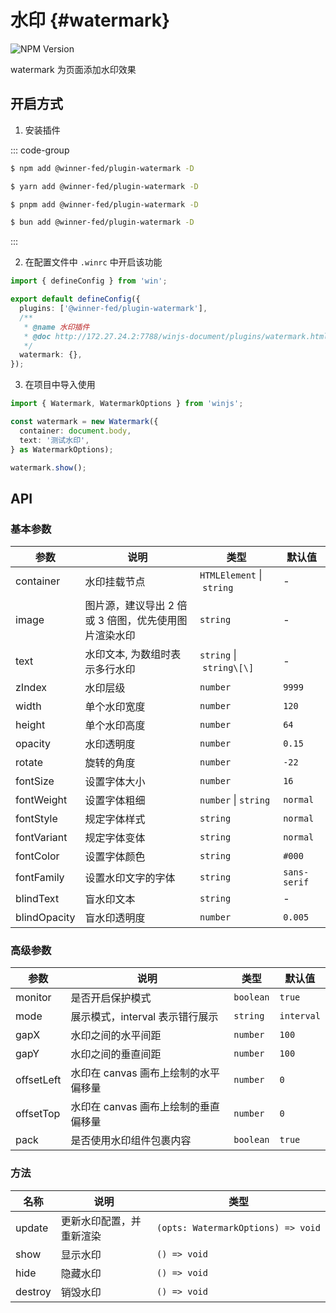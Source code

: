 # 水印 {#watermark}

![NPM Version](https://img.shields.io/npm/v/%40winner-fed%2Fplugin-watermark?style=flat-square&colorB=646cff)

watermark 为页面添加水印效果

## 开启方式

1. 安装插件

::: code-group

```bash [NPM]
$ npm add @winner-fed/plugin-watermark -D
```

```bash [YARN]
$ yarn add @winner-fed/plugin-watermark -D
```

```bash [PNPM]
$ pnpm add @winner-fed/plugin-watermark -D
```

```bash [BUN]
$ bun add @winner-fed/plugin-watermark -D
```
:::

2. 在配置文件中 `.winrc` 中开启该功能

```ts
import { defineConfig } from 'win';

export default defineConfig({
  plugins: ['@winner-fed/plugin-watermark'],
  /**
   * @name 水印插件
   * @doc http://172.27.24.2:7788/winjs-document/plugins/watermark.html
   */
  watermark: {},
});
```

3. 在项目中导入使用

```ts
import { Watermark, WatermarkOptions } from 'winjs';

const watermark = new Watermark({
  container: document.body,
  text: '测试水印',
} as WatermarkOptions);

watermark.show();
```

## API

### 基本参数

|  **参数**  |  **说明**  |  **类型**  |  **默认值** |
| --- | --- | --- | --- |
|  container  |  水印挂载节点  |  `HTMLElement` \| `string`  |  \-  |
|  image  |  图片源，建议导出 2 倍或 3 倍图，优先使用图片渲染水印  |  `string`  |  \-  |
|  text  |  水印文本, 为数组时表示多行水印  |  `string` \| `string\[\]`  |  \-  |
|  zIndex  |  水印层级  |  `number`  |  `9999` |
|  width  |  单个水印宽度  |  `number`  |  `120`  |
|  height  |  单个水印高度  |  `number`  |  `64`  |
|  opacity  |  水印透明度  |  `number`  |  `0.15` |
|  rotate  |  旋转的角度  |  `number`  |  `-22`  |
|  fontSize  |  设置字体大小  |  `number`  |  `16`  |
|  fontWeight  |  设置字体粗细  |  `number` \| `string`  |  `normal` |
|  fontStyle  |  规定字体样式  |  `string`  |  `normal` |
|  fontVariant  |  规定字体变体  |  `string`  |  `normal` |
|  fontColor  |  设置字体颜色  |  `string`  |  `#000` |
|  fontFamily  |  设置水印文字的字体  |  `string`  |  `sans-serif` |
|  blindText  |  盲水印文本  |  `string`  |  \-  |
|  blindOpacity  |  盲水印透明度  |  `number`  |  `0.005` |

### 高级参数

|  **参数**  |  **说明**  |  **类型**  |  **默认值**  |
| --- | --- | --- | --- |
|  monitor  |  是否开启保护模式  |  `boolean`  |  `true`  |
|  mode  |  展示模式，interval 表示错行展示  |  `string`  |  `interval`  |
|  gapX  |  水印之间的水平间距  |  `number`  |  `100`  |
|  gapY  |  水印之间的垂直间距  |  `number`  |  `100`  |
|  offsetLeft  |  水印在 canvas 画布上绘制的水平偏移量  |  `number`  |  `0`  |
|  offsetTop  |  水印在 canvas 画布上绘制的垂直偏移量  |  `number`  |  `0`  |
|  pack  |  是否使用水印组件包裹内容  |  `boolean`  |  `true`  |

### 方法

|  **名称**  |  **说明**  |  **类型**  |
| --- | --- | --- |
|  update  |  更新水印配置，并重新渲染  |  `(opts: WatermarkOptions) => void`  |
|  show  |  显示水印  |  `() => void`  |
|  hide  |  隐藏水印  |  `() => void`  |
|  destroy  |  销毁水印  |  `() => void`  |

